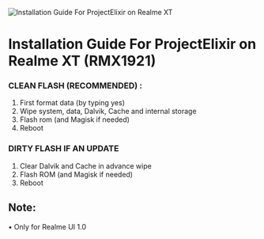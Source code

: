 ![Installation Guide For ProjectElixir on Realme XT](https://i.imgur.com/pmZkslu.png "Installation")

# Installation Guide For ProjectElixir on Realme XT (RMX1921)

### CLEAN FLASH (RECOMMENDED) : 
1. First format data (by typing yes)
2. Wipe system, data, Dalvik, Cache and internal storage
2. Flash rom (and Magisk if needed)
3. Reboot

### DIRTY FLASH IF AN UPDATE
1. Clear Dalvik and Cache in advance wipe
2. Flash ROM  (and Magisk if needed)
3. Reboot

## Note: 
• Only for Realme UI 1.0
